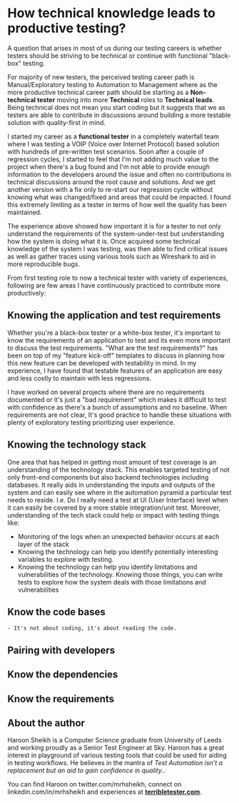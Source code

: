 # How technical knowledge leads to productive testing?

A question that arises in most of us during our testing careers is whether testers should be striving to be technical or continue with functional "black-box" testing.

For majority of new testers, the perceived testing career path is Manual/Exploratory testing to Automation to Management where as the more productive technical career path should be starting as a **Non-technical tester** moving into more **Technical** roles to **Technical leads**.  Being technical does not mean you start coding but it suggests that we as testers are able to contribute in discussions around building a more testable solution with quality-first in mind.

I started my career as a **functional tester** in a completely waterfall team where I was testing a VOIP (Voice over Internet Protocol) based solution with hundreds of pre-written test scenarios.  Soon after a couple of regression cycles, I started to feel that I'm not adding much value to the project when there's a bug found and I'm not able to provide enough information to the developers around the issue and often no contributions in technical discussions around the root cause and solutions.  And we get another version with a fix only to re-start our regression cycle without knowing what was changed/fixed and areas that could be impacted.  I found this extremely limiting as a tester in terms of how well the quality has been maintained.

The experience above showed how important it is for a tester to not only understand the requirements of the system-under-test but understanding how the system is doing what it is. Once acquired some technical knowledge of the system I was testing, was then able to find critical issues as well as gather traces using various tools such as Wireshark to aid in more reproducible bugs.

From first testing role to now a technical tester with variety of experiences, following are few areas I have continuously practiced to contribute more productively:

## Knowing the application and test requirements

Whether you're a black-box tester or a white-box tester, it's important to know the requirements of an application to test and its even more important to discuss the test requirements.  "What are the test requirements?" has been on top of my "feature kick-off" templates to discuss in planning how this new feature can be developed with testability in mind.  In my experience, I have found that testable features of an application are easy and less costly to maintain with less regressions.

I have worked on several projects where there are no requirements documented or it's just a "bad requirement" which makes it difficult to test with confidence as there's a bunch of assumptions and no baseline.  When requirements are not clear, It's good practice to  handle these situations with plenty of exploratory testing prioritizing user experience.

## Knowing the technology stack

One area that has helped in getting most amount of test coverage is an understanding of the technology stack.  This enables targeted testing of not only front-end components but also backend technologies including databases.  It really aids in understanding the inputs and outputs of the system and can easily see where in the automation pyramid a particular test needs to reside.  I.e. Do I really need a test at UI (User Interface) level when it can easily be covered by a more stable integration/unit test. Moreover, understanding of the tech stack could help or impact with testing things like:

- Monitoring of the logs when an unexpected behavior occurs at each layer of the stack
- Knowing the technology can help you identify potentially interesting variables to explore with testing.
- Knowing the technology can help you identify limitations and vulnerabilities of the technology. Knowing those things, you can write tests to explore how the system deals with those limitations and vulnerabilities

## Know the code bases

```
- It's not about coding, it's about reading the code.

```

## Pairing with developers

## Know the dependencies

## Know the requirements

## About the author

Haroon Sheikh is a Computer Science graduate from University of Leeds and working proudly as a Senior Test Engineer at Sky. Haroon has a great interest in playground of various testing tools that could be used for aiding in testing workflows.  He believes in the mantra of *Test Automation isn’t a replacement but an aid to gain confidence in quality.*.

You can find Haroon on twitter.com/mrhsheikh, connect on linkedin.com/in/mrhsheikh and experiences at **[terribletester.com](http://terribletester.com/)**.
